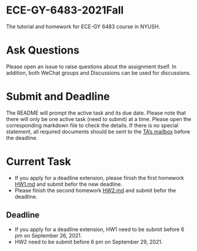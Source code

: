 # ECE-GY-6483-2021Fall
The tutorial and homework for ECE-GY 6483 course in NYUSH.

# Ask Questions
Please open an issue to raise questions about the assignment itself. In addition, both WeChat groups and Discussions can be used for discussions.

# Submit and Deadline
The README will prompt the active task and its due date. Please note that there will only be one active task (need to submit) at a time. 
Please open the corresponding markdown file to check the details. 
If there is no special statement, all required documents should be sent to the [TA’s mailbox](mailto:xinzhe.liu@nyu.edu) before the deadline.

# Current Task
+ If you apply for a deadline extension, please finish the first homework [HW1.md](<HW1.md>) and submit befor the new deadline.
+ Please finish the second homework [HW2.md](<HW2.md>) and submit befor the deadline.
## Deadline
+ If you apply for a deadline extension, HW1 need to be submit before 6 pm on September 26, 2021.
+ HW2 need to be submit before 6 pm on September 29, 2021.
